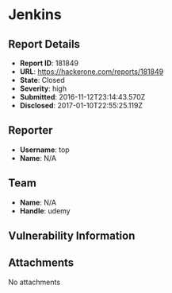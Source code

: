 # Jenkins

## Report Details
- **Report ID**: 181849
- **URL**: https://hackerone.com/reports/181849
- **State**: Closed
- **Severity**: high
- **Submitted**: 2016-11-12T23:14:43.570Z
- **Disclosed**: 2017-01-10T22:55:25.119Z

## Reporter
- **Username**: top
- **Name**: N/A

## Team
- **Name**: N/A
- **Handle**: udemy

## Vulnerability Information


## Attachments
No attachments
